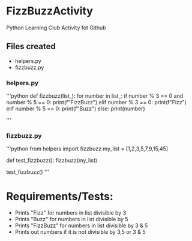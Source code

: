 # FizzBuzzActivity
 Python Learning Club Activity fot Github

## Files created
- helpers.py
- fizzbuzz.py

### helpers.py
'''python
def fizzbuzz(list_):
    for number in list_:
        if number % 3 == 0 and number % 5 == 0:
            print(f"FizzBuzz")
        elif number % 3 == 0:
            print(f"Fizz")
        elif number % 5 == 0:
            print(f"Buzz")
        else:
            print(number)
            
'''
### fizzbuzz.py
'''python
from helpers import fizzbuzz
my_list = [1,2,3,5,7,9,15,45]

def test_fizzbuzz():
    fizzbuzz(my_list)

test_fizzbuzz()
'''
# Requirements/Tests:
- Prints "Fizz" for numbers in list divisible by 3
- Prints "Buzz" for numbers in list divisible by 5
- Prints "FizzBuzz" for numbers in list divisible by 3 & 5
- Prints out numbers if it is not divisible by 3,5 or 3 & 5


